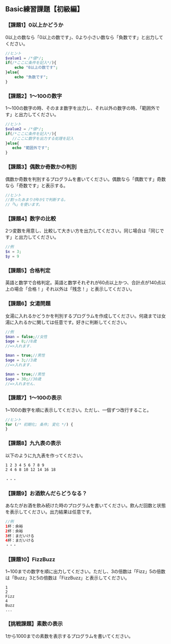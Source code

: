 ## Basic練習課題【初級編】

<h3>【課題1】0以上かどうか</h3>

0以上の数なら「0以上の数です」、0より小さい数なら「負数です」と出力してください。

```php
//ヒント
$value1 = /*値*/;
if(/*ここに条件を記入*/){
	echo "0以上の数です";
}else{
	echo "負数です";
}
```

<h3>【課題2】1〜100の数字</h3>

1〜100の数字の時、そのまま数字を出力し、それ以外の数字の時、「範囲外です」と出力してください。

 ```php
//ヒント
$value2 = /*値*/;
if(/*ここに条件を記入*/){
	//ここに数字を出力する処理を記入
}else{
	echo "範囲外です";
}
 ```

<h3>【課題3】偶数か奇数かの判別</h3>

偶数か奇数を判別するプログラムを書いてください。偶数なら「偶数です」奇数なら「奇数です」と表示する。

```php
//ヒント
//割ったあまりが0か1で判断する。
//「%」を使います。
```

<h3>【課題4】数字の比較</h3>

2つ変数を用意し、比較して大きい方を出力してください。同じ場合は「同じです」と出力してください。

```php
//例
$x = 3;
$y = 9
```

<h3>【課題5】合格判定</h3>

英語と数学で合格判定。英語と数学それぞれが60点以上かつ、合計点が140点以上の場合「合格！」それ以外は「残念！」と表示してください。

<h3>【課題6】女湯問題</h3>

女湯に入れるかどうかを判別するプログラムを作成してください。何歳までは女湯に入れるかに関しては任意です。好きに判断してください。

```php
//例
$man = false;//女性
$age = 8;//8歳
//=>入れます.

$man = true;//男性
$age = 3;//3歳
//=>入れます.

$man = true;//男性
$age = 30;//30歳
//=>入れません.
```

<h3>【課題7】1〜100の表示</h3>

1~100の数字を順に表示してください。ただし、一個ずつ改行すること。

```php
//ヒント
for (/* 初期化; 条件; 変化 */) {
}
```

<h3>【課題8】九九表の表示</h3>

以下のように九九表を作ってください。

```
1 2 3 4 5 6 7 8 9
2 4 6 8 10 12 14 16 18

・・・
```

<h3>【課題9】お酒飲んだらどうなる？</h3>

あなたがお酒を飲み続けた時のプログラムを書いてください。飲んだ回数と状態を表示してください。出力結果は任意です。

```php
//例
1杯：余裕
2杯：余裕
3杯：まだいける
4杯：まだいける
・・・
```

<h3>【課題10】FizzBuzz</h3>

1~100までの数字を順に出力してください。ただし、3の倍数は「Fizz」5の倍数は「Buzz」3と5の倍数は「FizzBuzz」と表示してください。

```
1
2
Fizz
4
Buzz
...
```

<h3>【挑戦課題】素数の表示</h3>

1から1000までの素数を表示するプログラムを書いてください。

